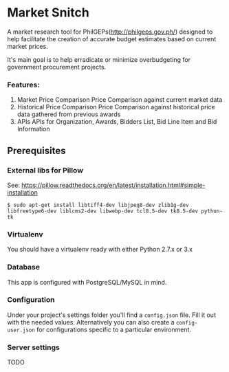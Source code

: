 Market Snitch
============
A market research tool for PhilGEPs(http://philgeps.gov.ph/) designed to help facilitate the creation of accurate budget estimates based on current market prices.

It's main goal is to help erradicate or minimize overbudgeting for government procurement projects.

### Features:
1. Market Price Comparison
   Price Comparison against current market data
2. Historical Price Comparison
   Price Comparison against historical price data gathered from previous awards
3. APIs
   APIs for Organization, Awards, Bidders List, Bid Line Item and Bid Information


## Prerequisites


### External libs for Pillow

See: https://pillow.readthedocs.org/en/latest/installation.html#simple-installation

```
$ sudo apt-get install libtiff4-dev libjpeg8-dev zlib1g-dev libfreetype6-dev liblcms2-dev libwebp-dev tcl8.5-dev tk8.5-dev python-tk
```


### Virtualenv

You should have a virtualenv ready with either Python 2.7.x or 3.x


### Database

This app is configured with PostgreSQL/MySQL in mind.


### Configuration

Under your project's settings folder you'll find a `config.json` file. Fill it out with the needed
values. Alternatively you can also create a `config-user.json` for configurations specific to a
particular environment.


### Server settings

TODO

